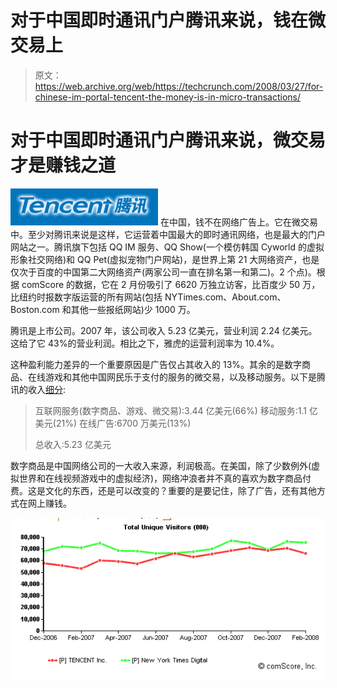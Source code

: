 # 对于中国即时通讯门户腾讯来说，钱在微交易上

> 原文：<https://web.archive.org/web/https://techcrunch.com/2008/03/27/for-chinese-im-portal-tencent-the-money-is-in-micro-transactions/>

# 对于中国即时通讯门户腾讯来说，微交易才是赚钱之道

[![tencent-logo.png](img/a3be35bd42ed269b9a5dcf1e392bbc64.png)](https://web.archive.org/web/20230326025004/http://www.tencent.com.hk/index_e.shtml) 在中国，钱不在网络广告上。它在微交易中。至少对腾讯来说是这样，它运营着中国最大的即时通讯网络，也是最大的门户网站之一。腾讯旗下包括 QQ IM 服务、QQ Show(一个模仿韩国 Cyworld 的虚拟形象社交网络)和 QQ Pet(虚拟宠物门户网站)，是世界上第 21 大网络资产，也是仅次于百度的中国第二大网络资产(两家公司一直在排名第一和第二)。2 个点)。根据 comScore 的数据，它在 2 月份吸引了 6620 万独立访客，比百度少 50 万，比纽约时报数字版运营的所有网站(包括 NYTimes.com、About.com、Boston.com 和其他一些报纸网站)少 1000 万。

腾讯是上市公司。2007 年，该公司收入 5.23 亿美元，营业利润 2.24 亿美元。这给了它 43%的营业利润。相比之下，雅虎的运营利润率为 10.4%。

这种盈利能力差异的一个重要原因是广告仅占其收入的 13%。其余的是数字商品、在线游戏和其他中国网民乐于支付的服务的微交易，以及移动服务。以下是腾讯的收入[细分](https://web.archive.org/web/20230326025004/http://www.plus8star.com/?cat=13):

> 互联网服务(数字商品、游戏、微交易):3.44 亿美元(66%)
> 移动服务:1.1 亿美元(21%)
> 在线广告:6700 万美元(13%)
> 
> 总收入:5.23 亿美元

数字商品是中国网络公司的一大收入来源，利润极高。在美国，除了少数例外(虚拟世界和在线视频游戏中的虚拟经济)，网络冲浪者并不真的喜欢为数字商品付费。这是文化的东西，还是可以改变的？重要的是要记住，除了广告，还有其他方式在网上赚钱。

[![tencent-vs-nyt-chart.png](img/143b0cbdba5495dc9bdaab30313f01fd.png)](https://web.archive.org/web/20230326025004/https://techcrunch.com/wp-content/uploads/2008/03/tencent-vs-nyt-chart.png "tencent-vs-nyt-chart.png")